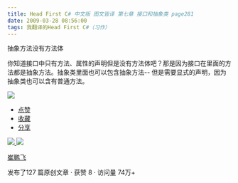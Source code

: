 ```yaml
---
title: Head First C# 中文版 图文皆译 第七章 接口和抽象类 page281
date: 2009-03-28 08:56:00
tags: 我翻译的Head First C#（习作）
---
```

抽象方法没有方法体

你知道接口中只有方法、属性的声明但是没有方法体吧？那是因为接口在里面的方法都是抽象方法。抽象类里面也可以包含抽象方法--
但是需要显式的声明，因为抽象类也可以含有普通方法。

![](https://p-blog.csdn.net/images/p_blog_csdn_net/cuipengfei1/EntryImages/20090328/2009-03-28_08-49-12.jpg)

  * [ 点赞  ](javascript:;)
  * [ 收藏  ](javascript:;)
  * [ 分享 ](javascript:;)

[ ![](https://profile.csdnimg.cn/5/2/5/3_cuipengfei1)
![](https://g.csdnimg.cn/static/user-reg-year/1x/11.png)
](https://blog.csdn.net/cuipengfei1)

[ 崔鹏飞 ](https://blog.csdn.net/cuipengfei1)

发布了127 篇原创文章  ·  获赞 8  ·  访问量 74万+

